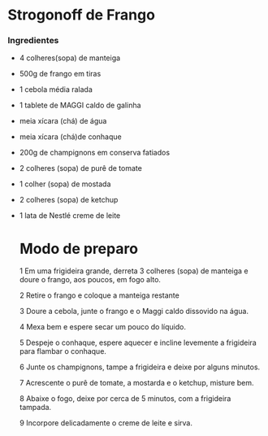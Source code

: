 # Strogonoff de Frango

### Ingredientes

- 4 colheres(sopa) de manteiga

- 500g de frango em tiras

- 1 cebola média ralada

- 1 tablete de MAGGI caldo de galinha

- meia xícara (chá) de água

- meia xícara (chá)de conhaque

- 200g de champignons em conserva fatiados

- 2 colheres (sopa) de purê de tomate

- 1 colher (sopa) de mostada

- 2 colheres (sopa) de ketchup

- 1 lata de Nestlé creme de leite

  # Modo de preparo

  1 Em uma frigideira grande, derreta 3 colheres (sopa) de manteiga e doure o frango, aos poucos, em fogo alto.

  2 Retire o frango e coloque a manteiga restante

  3 Doure a cebola, junte o frango e o Maggi caldo dissovido na água.

  4 Mexa bem e espere secar um pouco do líquido.

  5 Despeje o conhaque, espere aquecer e incline levemente a frigideira para flambar o conhaque.

  6  Junte os champignons, tampe a frigideira e deixe por alguns minutos.

  7 Acrescente o purê de tomate, a mostarda e o ketchup, misture bem.

  8 Abaixe o fogo, deixe por cerca de 5 minutos, com a frigideira tampada.

  9 Incorpore delicadamente o creme de leite e sirva.  







